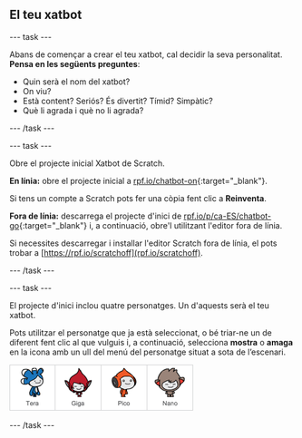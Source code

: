 ## El teu xatbot

--- task ---

Abans de començar a crear el teu xatbot, cal decidir la seva personalitat. **Pensa en les següents preguntes**:

+ Quin serà el nom del xatbot?
+ On viu?
+ Està content? Seriós? És divertit? Tímid? Simpàtic?
+ Què li agrada i què no li agrada?

--- /task ---

--- task ---

Obre el projecte inicial Xatbot de Scratch.

**En línia:** obre el projecte inicial a [rpf.io/chatbot-on](https://rpf.io/chatbot-on){:target="_blank"}.

Si tens un compte a Scratch pots fer una còpia fent clic a **Reinventa**.

**Fora de línia:** descarrega el projecte d'inici de [rpf.io/p/ca-ES/chatbot-go](https://rpf.io/p/ca-ES/chatbot-go){:target="_blank"} i, a continuació, obre'l utilitzant l'editor fora de línia.

Si necessites descarregar i installar l'editor Scratch fora de línia, el pots trobar a [https://rpf.io/scratchoff](rpf.io/scratchoff).

--- /task ---

--- task ---

El projecte d'inici inclou quatre personatges. Un d'aquests serà el teu xatbot.

Pots utilitzar el personatge que ja està seleccionat, o bé triar-ne un de diferent fent clic al que vulguis i, a continuació, selecciona **mostra** o **amaga** en la icona amb un ull del menú del personatge situat a sota de l’escenari.

![Tria un personatge](images/chatbot-characters.png)

--- /task ---
